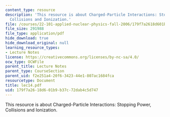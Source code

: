 ```yaml
---
content_type: resource
description: 'This resource is about Charged-Particle Interactions: Stopping Power,
  Collisions and Ionization.'
file: /courses/22-101-applied-nuclear-physics-fall-2006/179f7a2618d601b9b37c72dab4c5d747_lec14.pdf
file_size: 291988
file_type: application/pdf
hide_download: true
hide_download_original: null
learning_resource_types:
- Lecture Notes
license: https://creativecommons.org/licenses/by-nc-sa/4.0/
ocw_type: OCWFile
parent_title: Lecture Notes
parent_type: CourseSection
parent_uid: f2e251a4-20f6-3423-44e1-807ac1684fca
resourcetype: Document
title: lec14.pdf
uid: 179f7a26-18d6-01b9-b37c-72dab4c5d747
---
```

This resource is about Charged-Particle Interactions: Stopping Power, Collisions and Ionization.